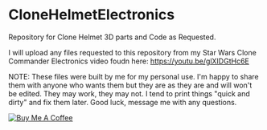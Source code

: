 # CloneHelmetElectronics
Repository for Clone Helmet 3D parts and Code as Requested. 

I will upload any files requested to this repository from my Star Wars Clone Commander Electronics video foudn here: https://youtu.be/glXIDGtHc6E

NOTE: These files were built by me for my personal use.  I'm happy to share them with anyone who wants them but they are as they are and will won't be edited.  They may work, they may not.  I tend to print things "quick and dirty" and fix them later.  Good luck, message me with any questions. 

<a href="https://www.buymeacoffee.com/WjRBDa3dZ" target="_blank"><img src="https://www.buymeacoffee.com/assets/img/custom_images/orange_img.png" alt="Buy Me A Coffee" style="height: auto !important;width: auto !important;" ></a>
